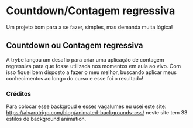 # Countdown/Contagem regressiva

Um projeto bom para a se fazer, simples, mas demanda muita lógica!

## Countdown ou Contagem regressiva

A trybe lançou um desafio para criar uma aplicação de contagem regressiva para que fosse utilizada nos momentos em aula ao vivo. Com isso fiquei bem disposto a fazer o meu melhor, buscando aplicar meus conhecimentos ao longo do curso e esse foi o resultado!


### Créditos

Para colocar esse backgroud e esses vagalumes eu usei este site: https://alvarotrigo.com/blog/animated-backgrounds-css/
neste site tem 33 estilos de background animation.
